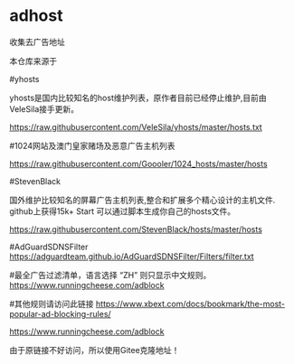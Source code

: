 # adhost
收集去广告地址

本仓库来源于

#yhosts

yhosts是国内比较知名的host维护列表，原作者目前已经停止维护,目前由VeleSila接手更新。

https://raw.githubusercontent.com/VeleSila/yhosts/master/hosts.txt

#1024网站及澳门皇家赌场及恶意广告主机列表

https://raw.githubusercontent.com/Goooler/1024_hosts/master/hosts

#StevenBlack

国外维护比较知名的屏幕广告主机列表,整合和扩展多个精心设计的主机文件. github上获得15k+ Start 可以通过脚本生成你自己的hosts文件。

https://raw.githubusercontent.com/StevenBlack/hosts/master/hosts

#AdGuardSDNSFilter
https://adguardteam.github.io/AdGuardSDNSFilter/Filters/filter.txt

#最全广告过滤清单，语言选择 “ZH” 则只显示中文规则。
https://www.runningcheese.com/adblock

#其他规则请访问此链接
https://www.xbext.com/docs/bookmark/the-most-popular-ad-blocking-rules/

https://www.runningcheese.com/adblock

由于原链接不好访问，所以使用Gitee克隆地址！
